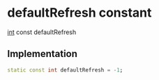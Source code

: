 


# defaultRefresh constant






[int](https://api.flutter.dev/flutter/dart-core/int-class.html) const defaultRefresh
  







## Implementation

```dart
static const int defaultRefresh = -1;


```








